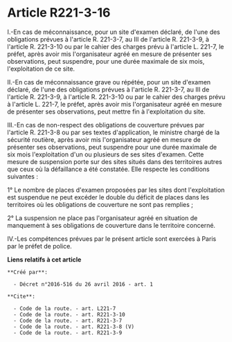 # Article R221-3-16

I.-En cas de méconnaissance, pour un site d'examen déclaré, de l'une des obligations prévues à l'article R. 221-3-7, au III
de l'article R. 221-3-9, à l'article R. 221-3-10 ou par le cahier des charges prévu à l'article L. 221-7, le préfet, après
avoir mis l'organisateur agréé en mesure de présenter ses observations, peut suspendre, pour une durée maximale de six mois,
l'exploitation de ce site. 

II.-En cas de méconnaissance grave ou répétée, pour un site d'examen déclaré, de l'une des obligations prévues à l'article R.
221-3-7, au III de l'article R. 221-3-9, à l'article R. 221-3-10 ou par le cahier des charges prévu à l'article L. 221-7, le
préfet, après avoir mis l'organisateur agréé en mesure de présenter ses observations, peut mettre fin à l'exploitation du
site. 

III.-En cas de non-respect des obligations de couverture prévues par l'article R. 221-3-8 ou par ses textes d'application, le
ministre chargé de la sécurité routière, après avoir mis l'organisateur agréé en mesure de présenter ses observations, peut
suspendre pour une durée maximale de six mois l'exploitation d'un ou plusieurs de ses sites d'examen. Cette mesure de
suspension porte sur des sites situés dans des territoires autres que ceux où la défaillance a été constatée. Elle respecte
les conditions suivantes : 

1° Le nombre de places d'examen proposées par les sites dont l'exploitation est suspendue ne peut excéder le double du
déficit de places dans les territoires où les obligations de couverture ne sont pas remplies ; 

2° La suspension ne place pas l'organisateur agréé en situation de manquement à ses obligations de couverture dans le
territoire concerné. 

IV.-Les compétences prévues par le présent article sont exercées à Paris par le préfet de police.

**Liens relatifs à cet article**

	**Créé par**:

	  - Décret n°2016-516 du 26 avril 2016 - art. 1

	**Cite**:

	  - Code de la route. - art. L221-7
	  - Code de la route. - art. R221-3-10
	  - Code de la route. - art. R221-3-7
	  - Code de la route. - art. R221-3-8 (V)
	  - Code de la route. - art. R221-3-9

